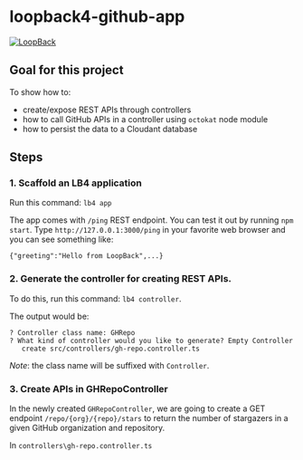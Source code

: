 # loopback4-github-app

[![LoopBack](http://loopback.io/images/overview/powered-by-LB-xs.png)](http://loopback.io/)

## Goal for this project
To show how to: 
- create/expose REST APIs through controllers
- how to call GitHub APIs in a controller using `octokat` node module
- how to persist the data to a Cloudant database

## Steps 
### 1. Scaffold an LB4 application
Run this command:
`lb4 app`

The app comes with `/ping` REST endpoint.  You can test it out by running `npm start`.  Type `http://127.0.0.1:3000/ping` in your favorite web browser and  you can see something like: 
```
{"greeting":"Hello from LoopBack",...}
```

### 2. Generate the controller for creating REST APIs. 
To do this, run this command: `lb4 controller`.

The output would be: 
```
? Controller class name: GHRepo
? What kind of controller would you like to generate? Empty Controller
   create src/controllers/gh-repo.controller.ts
```
_Note_: the class name will be suffixed with `Controller`.

### 3. Create APIs in GHRepoController
In the newly created `GHRepoController`, we are going to create a GET endpoint `/repo/{org}/{repo}/stars` to return the number of stargazers in a given GitHub organization and repository.  

In `controllers\gh-repo.controller.ts`
```
```


